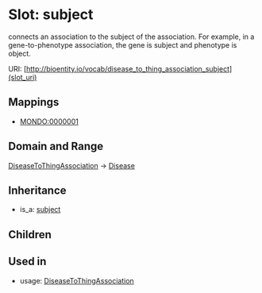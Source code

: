 # Slot: subject


connects an association to the subject of the association. For example, in a gene-to-phenotype association, the gene is subject and phenotype is object.

URI: [http://bioentity.io/vocab/disease_to_thing_association_subject](slot_uri)
## Mappings

 * [MONDO:0000001](http://purl.obolibrary.org/obo/MONDO_0000001)
## Domain and Range

[DiseaseToThingAssociation](DiseaseToThingAssociation.md) -> [Disease](Disease.md)
## Inheritance

 *  is_a: [subject](subject.md)
## Children

## Used in

 *  usage: [DiseaseToThingAssociation](DiseaseToThingAssociation.md)
